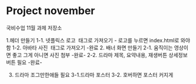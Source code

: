 # Project november
국비수업 11월 과제 저장소

1.헤더 만들기
    1-1. 넷플릭스 로고 <img> 태그로 가져오기 
        - 로고를 누르면 index.html로 와야함
    1-2. 아바타 사진 <img> 태그로 가져오기 -완료
2. 배너 화면 만들기
    2-1. 움직이는 영상이면 좋고 그게 아니면 사진 첨부 -완료-
    2-2. 드라마 제목, 요약내용, 재생버튼 상세정보 버튼 필요 -완료-

3. 드라마 조그만한애들 필요
    3-1.드라마 포스터
    3-2. 호버하면 포스터 커지게 

